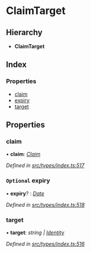 # ClaimTarget

## Hierarchy

* **ClaimTarget**

## Index

### Properties

* [claim](claimtarget.md#claim)
* [expiry](claimtarget.md#optional-expiry)
* [target](claimtarget.md#target)

## Properties

### claim

• **claim**: [_Claim_](../globals.md#claim)

_Defined in_ [_src/types/index.ts:517_](https://github.com/PolymathNetwork/polymesh-sdk/blob/7362b318/src/types/index.ts#L517)

### `Optional` expiry

• **expiry**? : [_Date_](../enums/transactionargumenttype.md#date)

_Defined in_ [_src/types/index.ts:518_](https://github.com/PolymathNetwork/polymesh-sdk/blob/7362b318/src/types/index.ts#L518)

### target

• **target**: _string \|_ [_Identity_](../classes/identity.md)

_Defined in_ [_src/types/index.ts:516_](https://github.com/PolymathNetwork/polymesh-sdk/blob/7362b318/src/types/index.ts#L516)

